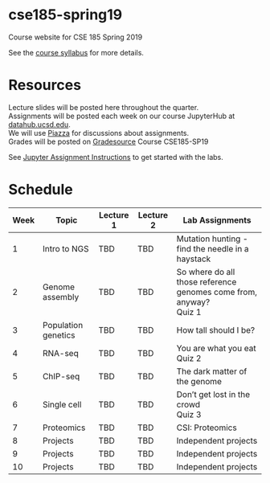 # cse185-spring19
Course website for CSE 185 Spring 2019

See the [course syllabus](https://github.com/gymreklab/cse185-spring19/blob/master/cse185-spring19-syllabus.md) for more details.<br>

# Resources
Lecture slides will be posted here throughout the quarter. 
<br>
Assignments will be posted each week on our course JupyterHub at [datahub.ucsd.edu](datahub.ucsd.edu).
<br>
We will use [Piazza](https://piazza.com/ucsd/spring2019/cse185/home) for discussions about assignments.
<br>
Grades will be posted on [Gradesource](gradesource.com) Course CSE185-SP19

See [Jupyter Assignment Instructions](https://github.com/gymreklab/cse185-spring19/blob/master/jupyter_assignment_instructions.md) to get started with the labs.

# Schedule

| Week | Topic | Lecture 1 | Lecture 2 | Lab Assignments |
|------|-------|-----------|-------|-----------|
|  1 | Intro to NGS | TBD | TBD | Mutation hunting - find the needle in a haystack | 
|  2 | Genome assembly | TBD | TBD | So where do all those reference genomes come from, anyway? <br>Quiz 1 |
|  3 | Population genetics | TBD | TBD |   How tall should I be? |
|  4 | RNA-seq | TBD | TBD |  You are what you eat <br>Quiz 2 |
|  5 | ChIP-seq | TBD | TBD |  The dark matter of the genome |
|  6 | Single cell | TBD | TBD |  Don’t get lost in the crowd <br>Quiz 3 |
|  7 | Proteomics | TBD | TBD |  CSI: Proteomics |
|  8 | Projects | TBD | TBD | Independent projects |
|  9 | Projects | TBD |  TBD | Independent projects |
|  10 | Projects | TBD | TBD | Independent projects |
